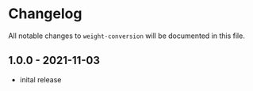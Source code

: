 # Changelog

All notable changes to `weight-conversion` will be documented in this file.

## 1.0.0 - 2021-11-03

- inital release

